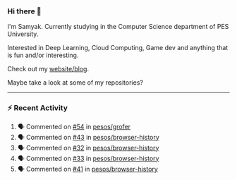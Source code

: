 ### Hi there 👋

I'm Samyak. Currently studying in the Computer Science department of PES University.

Interested in Deep Learning, Cloud Computing, Game dev and anything that is fun and/or interesting.

Check out my [website/blog](https://samyak2.github.io/).

Maybe take a look at some of my repositories?

---

### :zap: Recent Activity

<!--START_SECTION:activity-->
1. 🗣 Commented on [#54](https://github.com/pesos/grofer/issues/54) in [pesos/grofer](https://github.com/pesos/grofer)
2. 🗣 Commented on [#43](https://github.com/pesos/browser-history/issues/43) in [pesos/browser-history](https://github.com/pesos/browser-history)
3. 🗣 Commented on [#32](https://github.com/pesos/browser-history/issues/32) in [pesos/browser-history](https://github.com/pesos/browser-history)
4. 🗣 Commented on [#33](https://github.com/pesos/browser-history/issues/33) in [pesos/browser-history](https://github.com/pesos/browser-history)
5. 🗣 Commented on [#41](https://github.com/pesos/browser-history/issues/41) in [pesos/browser-history](https://github.com/pesos/browser-history)
<!--END_SECTION:activity-->
